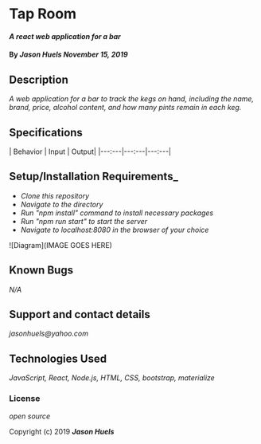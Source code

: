 # Tap Room

#### _A react web application for a bar_

#### By _**Jason Huels** November 15, 2019_

## Description
_A web application for a bar to track the kegs on hand, including the name, brand, price, alcohol content, and how many pints remain in each keg._

## Specifications

| Behavior | Input | Output|
|---:---|---:---|---:---|


## Setup/Installation Requirements_
* _Clone this repository_
* _Navigate to the directory_
* _Run "npm install" command to install necessary packages_
* _Run "npm run start" to start the server_
* _Navigate to localhost:8080 in the browser of your choice_


![Diagram](IMAGE GOES HERE)

## Known Bugs

_N/A_

## Support and contact details

_jasonhuels@yahoo.com_

## Technologies Used

_JavaScript, React, Node.js, HTML, CSS, bootstrap, materialize_

### License

*open source*

Copyright (c) 2019 **_Jason Huels_**
